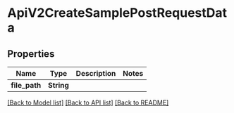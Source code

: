 # ApiV2CreateSamplePostRequestData

## Properties

Name | Type | Description | Notes
------------ | ------------- | ------------- | -------------
**file_path** | **String** |  | 

[[Back to Model list]](../README.md#documentation-for-models) [[Back to API list]](../README.md#documentation-for-api-endpoints) [[Back to README]](../README.md)


